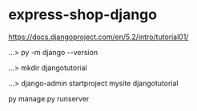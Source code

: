 # express-shop-django


https://docs.djangoproject.com/en/5.2/intro/tutorial01/


...\> py -m django --version


...\> mkdir djangotutorial


...\> django-admin startproject mysite djangotutorial


py manage.py runserver